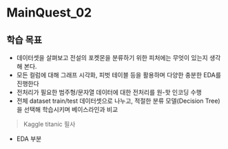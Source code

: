 # MainQuest_02
## 학습 목표
- 데이터셋을 살펴보고 전설의 포켓몬을 분류하기 위한 피처에는 무엇이 있는지 생각해 본다.
- 모든 컬럼에 대해 그래프 시각화, 피벗 테이블 등을 활용하며 다양한 충분한 EDA를 진행한다<Br>
- 전처리가 필요한 범주형/문자열 데이터에 대한 전처리를 원-핫 인코딩 수행<Br>
- 전체 dataset train/test 데이터셋으로 나누고, 적절한 분류 모델(Decision Tree)을 선택해 학습시키며 베이스라인과 비교

> Kaggle titanic 필사
 * EDA 부분

